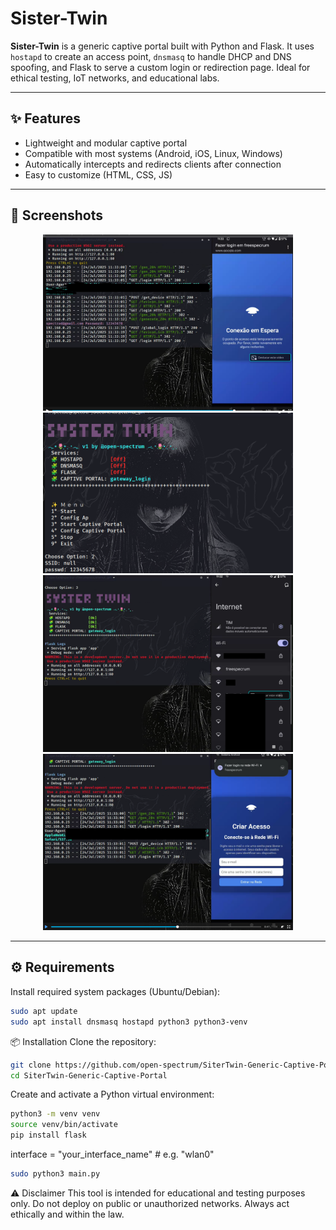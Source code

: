 # Sister-Twin

**Sister-Twin** is a generic captive portal built with Python and Flask. It uses `hostapd` to create an access point, `dnsmasq` to handle DHCP and DNS spoofing, and Flask to serve a custom login or redirection page. Ideal for ethical testing, IoT networks, and educational labs.

---

## ✨ Features

- Lightweight and modular captive portal
- Compatible with most systems (Android, iOS, Linux, Windows)
- Automatically intercepts and redirects clients after connection
- Easy to customize (HTML, CSS, JS)

---

## 📸 Screenshots

<div align="center">
  <img src="./imgs/f0.png" width="400px">
  <img src="./imgs/f1.png" width="400px"><br>
  <img src="./imgs/f2.png" width="400px">
  <img src="./imgs/f3.png" width="400px">
</div>

---

## ⚙️ Requirements

Install required system packages (Ubuntu/Debian):

```bash
sudo apt update
sudo apt install dnsmasq hostapd python3 python3-venv
```
📦 Installation
Clone the repository:
```bash
git clone https://github.com/open-spectrum/SiterTwin-Generic-Captive-Portal.git
cd SiterTwin-Generic-Captive-Portal
```
Create and activate a Python virtual environment:

```bash
python3 -m venv venv
source venv/bin/activate
pip install flask
```
interface = "your_interface_name"  # e.g. "wlan0"
```bash
sudo python3 main.py
```
⚠️ Disclaimer
This tool is intended for educational and testing purposes only.
Do not deploy on public or unauthorized networks. Always act ethically and within the law.
